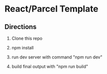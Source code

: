 # React/Parcel Template

## Directions

1. Clone this repo

2. npm install

3. run dev server with command "npm run dev"

4. build final output with "npm run build"
